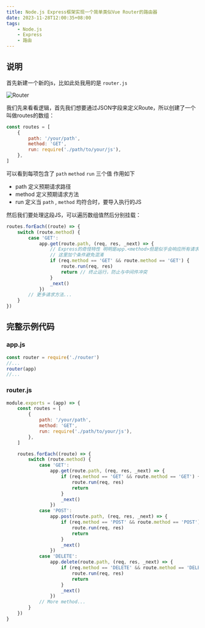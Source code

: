 ```yaml
---
title: Node.js Express框架实现一个简单类似Vue Router的路由器
date: 2023-11-28T12:00:35+08:00
tags:
    - Node.js
    - Express
    - 路由
---
```


## 说明

首先新建一个新的js，比如此处我用的是 `router.js`

![Router](https://pan.1l1.icu/f/zDlSJ/%7B221BCBB8-DB55-4d6d-9B0A-0E9C952D7121%7D.png)

我们先来看看逻辑，首先我们想要通过JSON字段来定义Route，所以创建了一个叫做routes的数组：

```js
const routes = [
    {
        path: '/your/path',
        method: 'GET',
        run: require('./path/to/your/js'),
    },
]
```

可以看到每项包含了 `path` `method` `run` 三个值
作用如下

- path 定义预期请求路径
- method 定义预期请求方法
- run 定义当 `path` , `method` 均符合时，要导入执行的JS

然后我们要处理这段JS，可以遍历数组值然后分别挂载：

```js
routes.forEach((route) => {
    switch (route.method) {
        case 'GET':
            app.get(route.path, (req, res, _next) => {
                // Express的奇怪特性 明明是app.<method>但是似乎会响应所有请求
                // 这里加个条件避免混淆
                if (req.method == 'GET' && route.method == 'GET') {
                    route.run(req, res)
                    return // 终止运行，防止与中间件冲突
                }
                _next()
            })
        // 更多请求方法...
    }
})
```

## 完整示例代码

### app.js

```js
const router = require('./router')
//...
router(app)
//...
```

### router.js

```js
module.exports = (app) => {
    const routes = [
        {
            path: '/your/path',
            method: 'GET',
            run: require('./path/to/your/js'),
        },
    ]

    routes.forEach((route) => {
        switch (route.method) {
            case 'GET':
                app.get(route.path, (req, res, _next) => {
                    if (req.method == 'GET' && route.method == 'GET') {
                        route.run(req, res)
                        return
                    }
                    _next()
                })
            case 'POST':
                app.post(route.path, (req, res, _next) => {
                    if (req.method == 'POST' && route.method == 'POST') {
                        route.run(req, res)
                        return
                    }
                    _next()
                })
            case 'DELETE':
                app.delete(route.path, (req, res, _next) => {
                    if (req.method == 'DELETE' && route.method == 'DELETE') {
                        route.run(req, res)
                        return
                    }
                    _next()
                })
            // More method...
        }
    })
}
```
